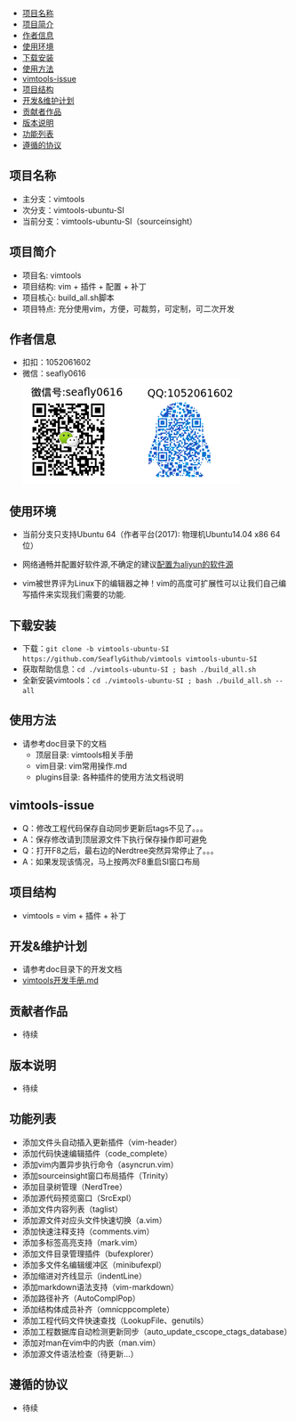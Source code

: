 - [项目名称](#项目名称)
- [项目简介](#项目简介)
- [作者信息](#作者信息)
- [使用环境](#使用环境)
- [下载安装](#下载安装)
- [使用方法](#使用方法)
- [vimtools-issue](#vimtools-issue)
- [项目结构](#项目结构)
- [开发&维护计划](#开发&维护计划)
- [贡献者作品](#贡献者作品)
- [版本说明](#版本说明)
- [功能列表](#功能列表)
- [遵循的协议](#遵循的协议)


## 项目名称

- 主分支：vimtools
- 次分支：vimtools-ubuntu-SI
- 当前分支：vimtools-ubuntu-SI（sourceinsight）

## 项目简介

- 项目名: vimtools
- 项目结构: vim + 插件 + 配置 + 补丁
- 项目核心: build_all.sh脚本
- 项目特点: 充分使用vim，方便，可裁剪，可定制，可二次开发

## 作者信息

- 扣扣：1052061602
- 微信：seafly0616
![./doc/screenshots/contact_seafly.png](./doc/screenshots/contact_seafly.png)
## 使用环境

- 当前分支只支持Ubuntu 64（作者平台(2017): 物理机Ubuntu14.04 x86 64位）
- 网络通畅并配置好软件源,不确定的建议[配置为aliyun的软件源](./doc/sources-config-aliyun.gif)

- vim被世界评为Linux下的编辑器之神！vim的高度可扩展性可以让我们自己编写插件来实现我们需要的功能.

## 下载安装

- 下载：`git clone -b vimtools-ubuntu-SI https://github.com/SeaflyGithub/vimtools vimtools-ubuntu-SI`
- 获取帮助信息：`cd ./vimtools-ubuntu-SI ; bash ./build_all.sh`
- 全新安装vimtools：`cd ./vimtools-ubuntu-SI ; bash ./build_all.sh --all`

## 使用方法

- 请参考doc目录下的文档
  - 顶层目录: vimtools相关手册
  - vim目录: vim常用操作.md
  - plugins目录: 各种插件的使用方法文档说明

## vimtools-issue

- Q：修改工程代码保存自动同步更新后tags不见了。。。
- A：保存修改请到顶层源文件下执行保存操作即可避免
- Q：打开F8之后，最右边的Nerdtree突然异常停止了。。。
- A：如果发现该情况，马上按两次F8重启SI窗口布局

## 项目结构

- vimtools = vim + 插件 + 补丁

## 开发&维护计划

- 请参考doc目录下的开发文档
- [vimtools开发手册.md](./doc/vimtools开发手册.md)

## 贡献者作品

- 待续

## 版本说明

- 待续

## 功能列表

+ 添加文件头自动插入更新插件（vim-header）
+ 添加代码快速编辑插件（code_complete）
+ 添加vim内置异步执行命令（asyncrun.vim）
+ 添加sourceinsight窗口布局插件（Trinity）
+ 添加目录树管理（NerdTree）
+ 添加源代码预览窗口（SrcExpl）
+ 添加文件内容列表（taglist）
+ 添加源文件对应头文件快速切换（a.vim）
+ 添加快速注释支持（comments.vim）
+ 添加多标签高亮支持（mark.vim）
+ 添加文件目录管理插件（bufexplorer）
+ 添加多文件名编辑缓冲区（minibufexpl）
+ 添加缩进对齐线显示（indentLine）
+ 添加markdown语法支持（vim-markdown）
+ 添加路径补齐（AutoComplPop）
+ 添加结构体成员补齐（omnicppcomplete）
+ 添加工程代码文件快速查找（LookupFile、genutils）
+ 添加工程数据库自动检测更新同步（auto_update_cscope_ctags_database）
+ 添加对man在vim中的内嵌（man.vim）
+ 添加源文件语法检查（待更新...）

## 遵循的协议

- 待续

